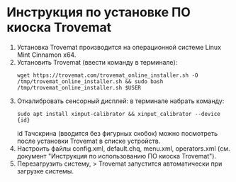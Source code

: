 # Инструкция по установке ПО киоска Trovemat
1. Установка Trovemat производится на операционной системе  Linux Mint Cinnamon x64.
1. Установить Trovemat (ввести команду в терминале): 
    ``` SHELL 
    wget https://trovemat.com/trovemat_online_installer.sh -O /tmp/trovemat_online_installer.sh && sudo bash /tmp/trovemat_online_installer.sh $USER
    ```
1. Откалибровать сенсорный дисплей: в терминале набрать команду:
    ``` SHELL 
    sudo apt install xinput-calibrator && xinput_calibrator --device {id}
    ```
    id Тачскрина (вводится без фигурных скобок) можно посмотреть после установки Trovemat в списке устройств.
1. Настроить файлы config.xml, default.chq, menu.xml, operators.xml (см. документ "Инструкция по использованию ПО киоска Trovemat").
1. Перезагрузить систему, > Trovemat запустится автоматически при загрузке системы.
